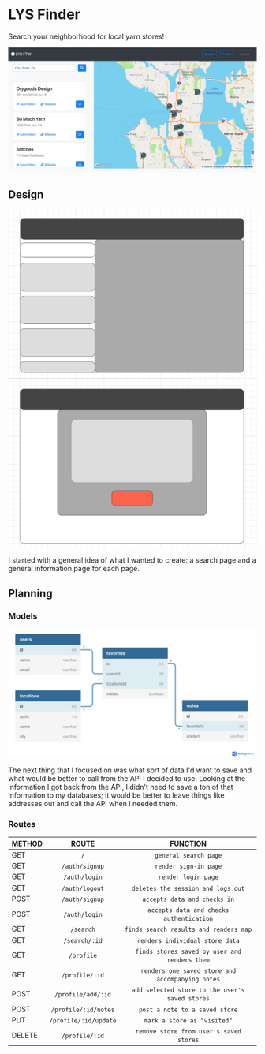 # LYS Finder

Search your neighborhood for local yarn stores!

![search](/public/img/search-view.png)

## Design

![wireframes](/public/img/search-wireframe.png)
![wireframes](/public/img/store-view-wireframe.png)

I started with a general idea of what I wanted to create: a search page and a general information page for each page.

## Planning

### Models
![models](/public/img/models.png)

The next thing that I focused on was what sort of data I'd want to save and what would be better to call from the API I decided to use. Looking at the information I got back from the API, I didn't need to save a ton of that information to my databases; it would be better to leave things like addresses out and call the API when I needed them.

### Routes
|METHOD| ROUTE| FUNCTION|
|:-----|:----:|:------:|
| GET   | `/` | `general search page` |
| GET   | `/auth/signup` | `render sign-in page` |
| GET   | `/auth/login` | `render login page` |
| GET   | `/auth/logout` | `deletes the session and logs out` |
| POST  | `/auth/signup` | `accepts data and checks in` |
| POST  | `/auth/login` | `accepts data and checks authentication` |
| GET   | `/search` | `finds search results and renders map` |
| GET   | `/search/:id` | `renders individual store data` |
| GET   | `/profile` | `finds stores saved by user and renders them` |
| GET   | `/profile/:id` | `renders one saved store and accompanying notes` |
| POST  | `/profile/add/:id` | `add selected store to the user's saved stores` |
| POST  | `/profile/:id/notes` | `post a note to a saved store` |
| PUT   | `/profile/:id/update` | `mark a store as "visited"` |
| DELETE| `/profile/:id` | `remove store from user's saved stores` |
